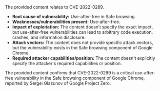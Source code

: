 The provided content relates to CVE-2022-0289.

- **Root cause of vulnerability:** Use-after-free in Safe browsing.
- **Weaknesses/vulnerabilities present:** Use-after-free.
- **Impact of exploitation:** The content doesn't specify the exact impact, but use-after-free vulnerabilities can lead to arbitrary code execution, crashes, and information disclosure.
- **Attack vectors:** The content does not provide specific attack vectors, but the vulnerability exists in the Safe browsing component of Google Chrome.
- **Required attacker capabilities/position:** The content doesn't explicitly specify the attacker's required capabilities or position.

The provided content confirms that CVE-2022-0289 is a critical use-after-free vulnerability in the Safe browsing component of Google Chrome, reported by Sergei Glazunov of Google Project Zero.